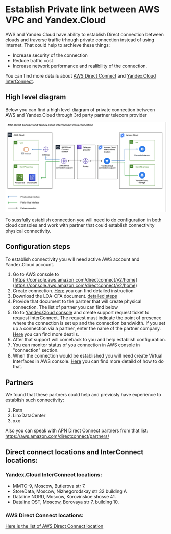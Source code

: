 # Establish Private link between AWS VPC and Yandex.Cloud
AWS and Yandex Cloud have ability to establish Direct connection between clouds and traverse traffic trhough private connection instead of using internet. That could help to archieve these things:
* Increase security of the connection
* Reduce traffic cost
* Increase network performance and realibility of the connection.   

You can find more details about [AWS Direct Connect](https://docs.aws.amazon.com/directconnect/latest/UserGuide/Welcome.html) and [Yandex.Cloud InterConnect](https://cloud.yandex.com/docs/vpc/interconnect/).

## High level diagram
Below you can find a high level diagram of private connection between AWS and Yandex.Cloud through 3rd party partner telecom provider 

![Private link between AWS and Yandex Cloud Diagram](private_link_diagram.png "Private link between AWS and Yandex Cloud Diagram")

To sussfully establish connection you will need to do configuration in both cloud consoles and work with partner that could establish connectivity physical connectivity. 

## Configuration steps
To establish connectivity you will need active AWS account and Yandex.Cloud account.

1. Go to AWS console to [https://console.aws.amazon.com/directconnect/v2/home](https://console.aws.amazon.com/directconnect/v2/home)
2. Create connection. [Here](https://docs.aws.amazon.com/directconnect/latest/UserGuide/create-connection.html) you can find detailed instruction  
3. Download the LOA-CFA document. [detailed steps](https://docs.aws.amazon.com/directconnect/latest/UserGuide/create-connection.html#create-connection-loa-cfa)
4. Provide that document to the partner that will create physical connection. The list of partner you can find below
5. Go to [Yandex.Cloud console](https://console.cloud.yandex.ru/) and create support request ticket to request InterConnect. The request must indicate the point of presence where the connection is set up and the connection bandwidth. If you set up a connection via a partner, enter the name of the partner company. [Here](https://cloud.yandex.com/docs/vpc/interconnect/) you can find more deatils.
6. After that support will comeback to you and help establish configuration.
7. You can monitor status of you connection in AWS console in "connection" section.
8. When the connection would be established you will need create Virtual Interfaces in AWS console. [Here](https://docs.aws.amazon.com/directconnect/latest/UserGuide/WorkingWithVirtualInterfaces.html) you can find more detaild of how to do that.


## Partners 
We found that these partners could help and previosly have experience to establish such connectivity:
1. Retn
2. LinxDataCenter
3. xxx

Also you can speak with APN Direct Connect partners from that list: https://aws.amazon.com/directconnect/partners/ 

## Direct connect locations and  InterConnect locations:

### Yandex.Cloud InterConnect locations:
* ММТС-9, Moscow, Butlerova str 7.
* StoreData, Moscow, Nizhegorodskay str 32 building A 
* Dataline NORD, Moscow, Korovinskoe shosse 41.
* Dataline OST, Moscow, Borovaya str 7, building 10.

### AWS Direct Connect locations:
[Here is the list of AWS Direct Connect location](https://aws.amazon.com/directconnect/features/#AWS_Direct_Connect_Locations)

